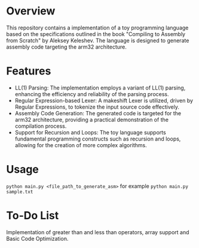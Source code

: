 # Overview

This repository contains a implementation of a toy programming language based on the specifications outlined in the book "Compiling to Assembly from Scratch" by Aleksey Keleshev. The language is designed to generate assembly code targeting the arm32 architecture.
# Features
- LL(1) Parsing: The implementation employs a variant of LL(1) parsing, enhancing the efficiency and reliability of the parsing process.
- Regular Expression-based Lexer: A makeshift Lexer is utilized, driven by Regular Expressions, to tokenize the input source code effectively.
- Assembly Code Generation: The generated code is targeted for the arm32 architecture, providing a practical demonstration of the compilation process.
- Support for Recursion and Loops: The toy language supports fundamental programming constructs such as recursion and loops, allowing for the creation of more complex algorithms.

# Usage
  `python main.py <file_path_to_generate_asm>` for example `python main.py sample.txt`

# To-Do List
Implementation of greater than and less than operators, array support and Basic Code Optimization.